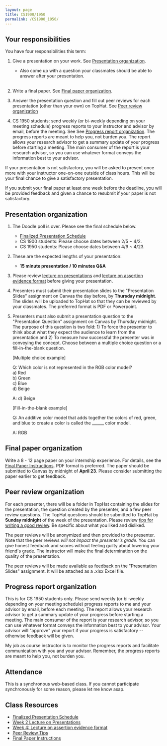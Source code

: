 ```yaml
---
layout: page
title: CS1900/1950
permalink: /CS1900_1950/
---
```


## Your responsibilities

You have four responsibilities this term:

1. Give a presentation on your work.  See [Presentation organization](#presentation-organization).
   * Also come up with a question your classmates should be able to answer after your presentation. <br/><br/>

2. Write a final paper.  See [Final paper organization](#final-paper-organization).

3. Answer the presentation question and fill out peer reviews for each presentation (other than your own) on TopHat.  See [Peer review organization](#peer-review-organization)

4. CS 1950 students: send weekly (or bi-weekly depending on your meeting schedule) progress reports to your instructor and advisor by email, before the meeting.  See See [Progress report organization](#progress-report-organization).  The progress reports are meant to help you, not burden you.  The report allows your research advisor to get a summary update of your progress before starting a meeting.  The main consumer of the report is your research advisor, so you can use whatever format conveys the information best to your advisor.

If your presentation is not satisfactory, you will be asked to present once more with your instructor one-on-one outside of class hours.  This will be your final chance to give a satisfactory presentation.

If you submit your final paper at least one week before the deadline, you will be provided feedback and given a chance to resubmit if your paper is not satisfactory.

## Presentation organization

1. The Doodle poll is over.  Please see the final schedule below.
   * [Finalized Presentation Schedule]({{site.baseurl}}/internship_presentation_schedule)
   * CS 1900 students: Please choose dates between 2/5 ~ 4/2.
   * CS 1950 students: Please choose dates between 4/9 ~ 4/23.
   
2. These are the expected lengths of your presentation:
   * **15 minute presentation / 10 minutes Q&A**

3. Please review [lecture on presentations]({{site.baseurl}}/lectures/lecture-on-presentations-internship.pdf) and [lecture on assertion evidence format]({{site.baseurl}}/lectures/lecture-on-assertion-evidence-format.pdf) before giving your presentation.  

4. Presenters must submit their presentation slides to the "Presentation
   Slides" assignment on Canvas the day before, by **Thursday midnight**.  The
slides will be uploaded to TopHat so that they can be reviewed by your
classmates.  The preferred format is PDF or Powerpoint.  

5. Presenters must also submit a presentation question to the "Presentation
   Question" assignment on Canvas by Thursday midnight.  The purpose of this
question is two fold: 1) To force the presenter to think about what they
expect the audience to learn from the presentation and 2) To measure how
successful the presenter was in conveying the concept.  Choose between a
multiple choice question or a fill-in-the-blank question.

   [Multiple choice example]

   Q: Which color is not represented in the RGB color model?  
   a) Red  
   b) Green  
   c) Blue  
   d) Beige  

   A: d) Beige

   [Fill-in-the-blank example]

   Q: An additive color model that adds together the colors of red, green, and blue to create a color is called the ______ color model.

   A: RGB

## Final paper organization

Write a 8 - 12 page paper on your internship experience.  For details, see the
[Final Paper Instructions]({{site.baseurl}}/final_paper).  PDF format is
preferred.  The paper should be submitted to Canvas by midnight of **April 23**.
Please consider submitting the paper earlier to get feedback.

## Peer review organization

For each presenter, there will be a folder in TopHat containing the slides for
the presentation, the question created by the presenter, and a few peer review
questions.  The TopHat questions should be submitted to TopHat by **Sunday
midnight** of the week of the presentation.  Please review [tips for writing a
good review]({{site.baseurl}}/review_tips).  Be specific about what you liked
and disliked.

The peer reviews will be anonymized and then provided to the presenter.  Note
that the peer reviews *will not impact the presenter's grade*.  You can give
honest feedback and scores without feeling guilty about lowering your friend's
grade.  The instructor will make the final determination on the quality of the
presentation.

The peer reviews will be made available as feedback on the "Presentation
Slides" assignment.  It will be attached as a .xlsx Excel file.

## Progress report organization

This is for CS 1950 students only.  Please send weekly (or bi-weekly depending
on your meeting schedule) progress reports to me and your advisor by email,
before each meeting.  The report allows your research advisor to get a summary
update of your progress before starting a meeting.  The main consumer of the
report is your research advisor, so you can use whatever format conveys the
information best to your advisor.  Your advisor will "approve" your report if
your progress is satisfactory -- otherwise feedback will be given.

My job as course instructor is to monitor the progress reports and facilitate
communication with you and your advisor.  Remember, the progress reports are
meant to help you, not burden you.  

## Attendance

This is a synchronous web-based class.  If you cannot participate synchronously
for some reason, please let me know asap.

## Class Resources

* [Finalized Presentation Schedule]({{site.baseurl}}/internship_presentation_schedule)
* [Week 2 Lecture on Presentations]({{site.baseurl}}/lectures/lecture-on-presentations-internship.pdf)
* [Week 4: Lecture on assertion evidence format]({{site.baseurl}}/lectures/lecture-on-assertion-evidence-format.pdf)
* [Peer Review Tips]({{site.baseurl}}/review_tips)
* [Final Paper Instructions]({{site.baseurl}}/final_paper)
